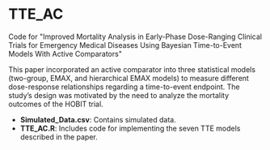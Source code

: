 # TTE_AC
Code for "Improved Mortality Analysis in Early-Phase Dose-Ranging Clinical Trials for Emergency Medical Diseases Using Bayesian Time-to-Event Models With Active Comparators"

This paper incorporated an active comparator into three statistical models (two-group, EMAX, and hierarchical EMAX models) to measure different dose-response relationships regarding a time-to-event endpoint. The study’s design was motivated by the need to analyze the mortality outcomes of the HOBIT trial.

- **Simulated_Data.csv**: Contains simulated data.
- **TTE_AC.R**: Includes code for implementing the seven TTE models described in the paper.
